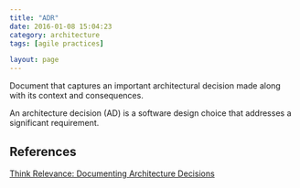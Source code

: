 ```yaml
---
title: "ADR"
date: 2016-01-08 15:04:23
category: architecture
tags: [agile practices]

layout: page
---
```


Document that captures an important architectural decision made along with its context and consequences.

An architecture decision (AD) is a software design choice that addresses a significant requirement.

## References

[Think Relevance: Documenting Architecture Decisions](http://thinkrelevance.com/blog/2011/11/15/documenting-architecture-decisions)
